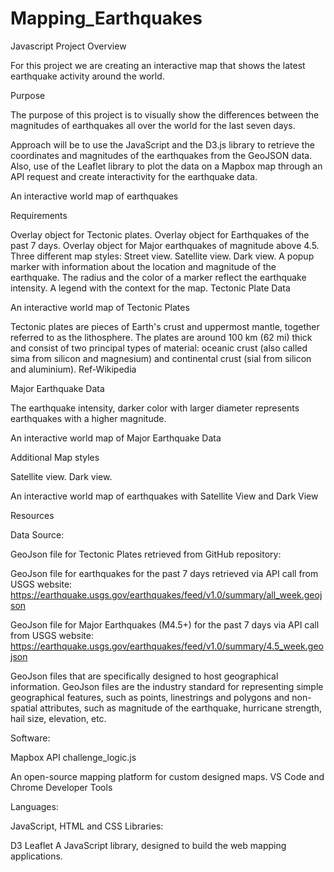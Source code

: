 # Mapping_Earthquakes
Javascript
Project Overview

For this project we are creating an interactive map that shows the latest earthquake activity around the world.

Purpose

The purpose of this project is to visually show the differences between the magnitudes of earthquakes all over the world for the last seven days.

Approach will be to use the JavaScript and the D3.js library to retrieve the coordinates and magnitudes of the earthquakes from the GeoJSON data. Also, use of the Leaflet library to plot the data on a Mapbox map through an API request and create interactivity for the earthquake data.



An interactive world map of earthquakes

Requirements

Overlay object for Tectonic plates.
Overlay object for Earthquakes of the past 7 days.
Overlay object for Major earthquakes of magnitude above 4.5.
Three different map styles:
Street view.
Satellite view.
Dark view.
A popup marker with information about the location and magnitude of the earthquake.
The radius and the color of a marker reflect the earthquake intensity.
A legend with the context for the map.
Tectonic Plate Data



An interactive world map of Tectonic Plates

Tectonic plates are pieces of Earth's crust and uppermost mantle, together referred to as the lithosphere. The plates are around 100 km (62 mi) thick and consist of two principal types of material: oceanic crust (also called sima from silicon and magnesium) and continental crust (sial from silicon and aluminium). Ref-Wikipedia

Major Earthquake Data

The earthquake intensity, darker color with larger diameter represents earthquakes with a higher magnitude.


An interactive world map of Major Earthquake Data

Additional Map styles

Satellite view.
Dark view.
 

An interactive world map of earthquakes with Satellite View and Dark View

Resources

Data Source:

GeoJson file for Tectonic Plates retrieved from GitHub repository: 

GeoJson file for earthquakes for the past 7 days retrieved via API call from USGS website: https://earthquake.usgs.gov/earthquakes/feed/v1.0/summary/all_week.geojson

GeoJson file for Major Earthquakes (M4.5+) for the past 7 days via API call from USGS website: https://earthquake.usgs.gov/earthquakes/feed/v1.0/summary/4.5_week.geojson

GeoJson files that are specifically designed to host geographical information. GeoJson files are the industry standard for representing simple geographical features, such as points, linestrings and polygons and non-spatial attributes, such as magnitude of the earthquake, hurricane strength, hail size, elevation, etc.

Software:

Mapbox API challenge_logic.js

An open-source mapping platform for custom designed maps.
VS Code and Chrome Developer Tools

Languages:

JavaScript,
HTML and CSS
Libraries:

D3
Leaflet
A JavaScript library, designed to build the web mapping applications.
